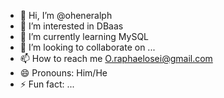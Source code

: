 - 👋 Hi, I’m @oheneralph
- 👀 I’m interested in DBaas
- 🌱 I’m currently learning MySQL
- 💞️ I’m looking to collaborate on ...
- 📫 How to reach me O.raphaelosei@gmail.com
- 😄 Pronouns: Him/He
- ⚡ Fun fact: ...

<!---
oheneralph/oheneralph is a ✨ special ✨ repository because its `README.md` (this file) appears on your GitHub profile.
You can click the Preview link to take a look at your changes.
--->
